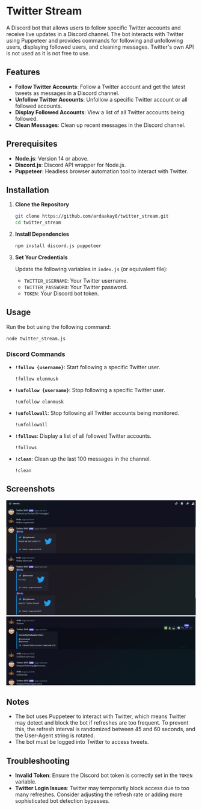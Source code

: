 
# Twitter Stream

A Discord bot that allows users to follow specific Twitter accounts and receive live updates in a Discord channel. The bot interacts with Twitter using Puppeteer and provides commands for following and unfollowing users, displaying followed users, and cleaning messages. Twitter's own API is not used as it is not free to use.

## Features

- **Follow Twitter Accounts**: Follow a Twitter account and get the latest tweets as messages in a Discord channel.
- **Unfollow Twitter Accounts**: Unfollow a specific Twitter account or all followed accounts.
- **Display Followed Accounts**: View a list of all Twitter accounts being followed.
- **Clean Messages**: Clean up recent messages in the Discord channel.

## Prerequisites

- **Node.js**: Version 14 or above.
- **Discord.js**: Discord API wrapper for Node.js.
- **Puppeteer**: Headless browser automation tool to interact with Twitter.

## Installation

1. **Clone the Repository**

   ```bash
   git clone https://github.com/ardaakay0/twitter_stream.git
   cd twitter_stream
   ```

2. **Install Dependencies**

   ```bash
   npm install discord.js puppeteer
   ```

3. **Set Your Credentials**
   
   Update the following variables in `index.js` (or equivalent file):
   - `TWITTER_USERNAME`: Your Twitter username.
   - `TWITTER_PASSWORD`: Your Twitter password.
   - `TOKEN`: Your Discord bot token.

## Usage

Run the bot using the following command:

```bash
node twitter_stream.js
```

### Discord Commands

- **`!follow {username}`**: Start following a specific Twitter user. 
  ```
  !follow elonmusk
  ```

- **`!unfollow {username}`**: Stop following a specific Twitter user. 
  ```
  !unfollow elonmusk
  ```

- **`!unfollowall`**: Stop following all Twitter accounts being monitored.
  ```
  !unfollowall
  ```

- **`!follows`**: Display a list of all followed Twitter accounts.
  ```
  !follows
  ```

- **`!clean`**: Clean up the last 100 messages in the channel.
  ```
  !clean
  ```


## Screenshots
![](./screenshot_1.png)
![](./screenshot_2.png)


## Notes

- The bot uses Puppeteer to interact with Twitter, which means Twitter may detect and block the bot if refreshes are too frequent. To prevent this, the refresh interval is randomized between 45 and 60 seconds, and the User-Agent string is rotated.
- The bot must be logged into Twitter to access tweets.



## Troubleshooting

- **Invalid Token**: Ensure the Discord bot token is correctly set in the `TOKEN` variable.
- **Twitter Login Issues**: Twitter may temporarily block access due to too many refreshes. Consider adjusting the refresh rate or adding more sophisticated bot detection bypasses.



